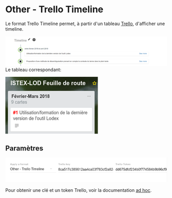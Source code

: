 # Other - Trello Timeline

Le format Trello Timeline permet, à partir d'un tableau [Trello](https://www.trello.com), d'afficher une timeline.

![Exemple de Trello Timeline](/assets/FormatTrelloTimeline.png)
Le tableau correspondant:

![Tableau Trello correspondant](/assets/FormatTrelloTimelineTrello.png)

## Paramètres

![Paramètres du format Trello Timeline](/assets/FormatTrelloTimelineParameters.png)

Pour obtenir une clé et un token Trello, voir la documentation [ad hoc](https://trello.readme.io/v1.0/reference#api-key-tokens).
